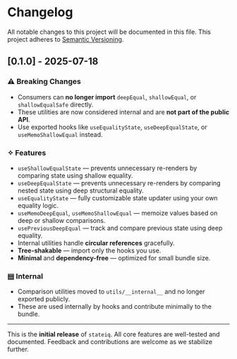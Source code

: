 # Changelog

All notable changes to this project will be documented in this file.
This project adheres to [Semantic Versioning](https://semver.org/).

## [0.1.0] - 2025-07-18

### ⚠ Breaking Changes

- Consumers can **no longer import** `deepEqual`, `shallowEqual`, or `shallowEqualSafe` directly.
- These utilities are now considered internal and are **not part of the public API**.
- Use exported hooks like `useEqualityState`, `useDeepEqualState`, or `useMemoShallowEqual` instead.

### ✧ Features

- `useShallowEqualState` — prevents unnecessary re-renders by comparing state using shallow equality.
- `useDeepEqualState` — prevents unnecessary re-renders by comparing nested state using deep structural equality.
- `useEqualityState` — fully customizable state updater using your own equality logic.
- `useMemoDeepEqual`, `useMemoShallowEqual` — memoize values based on deep or shallow comparisons.
- `usePreviousDeepEqual` — track and compare previous state using deep equality.
- Internal utilities handle **circular references** gracefully.
- **Tree-shakable** — import only the hooks you use.
- **Minimal** and **dependency-free** — optimized for small bundle size.

### ▤ Internal

- Comparison utilities moved to `utils/__internal__` and no longer exported publicly.
- These are used internally by hooks and contribute minimally to the bundle.

---

This is the **initial release** of `stateiq`.
All core features are well-tested and documented. Feedback and contributions are welcome as we stabilize further.
